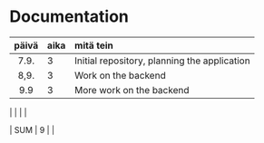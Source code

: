 # Documentation

| päivä | aika | mitä tein  |
| :----:|:-----| :-----|
| 7.9.	| 3    | Initial repository, planning the application |
| 8,9.  | 3    | Work on the backend |
| 9.9   | 3    | More work on the backend |

|       |     |   |

| SUM   | 9  |  | 
